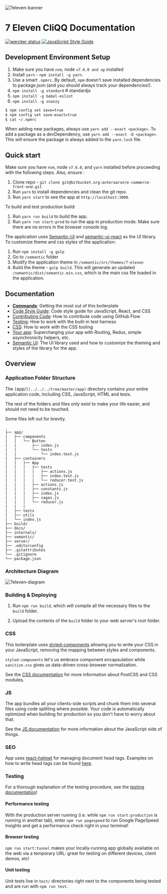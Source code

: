 ![7eleven-banner](https://offshorly.com/7-eleven/images/cliqq.png)

# 7 Eleven CliQQ Documentation
<!-- change badge since we move repo -->
<!-- [![wercker status](https://app.wercker.com/status/2eddcfd2b122ba5a06ef9f0b28140cb6/s/master "wercker status")](https://app.wercker.com/project/byKey/2eddcfd2b122ba5a06ef9f0b28140cb6) -->
[![wercker status](https://app.wercker.com/status/4299f1a48f0697acdef25ed820aad605/s/master "wercker status")](https://app.wercker.com/project/byKey/4299f1a48f0697acdef25ed820aad605)
[![JavaScript Style Guide](https://img.shields.io/badge/code_style-standard-brightgreen.svg)](https://standardjs.com)

## Development Environment Setup

1. Make sure you have `nvm`, node `v7.6.0 and up` installed
2. Install `yarn` - `npm install -g yarn`.
3. Use a smart `.npmrc`. By default, `npm` doesn’t save installed dependencies to package.json (and you should always track your dependencies!).
4. `npm install -g standard` # standardjs
5. `npm install -g babel-eslint`
6. `npm install -g snazzy`

```bash
$ npm config set save=true
$ npm config set save-exact=true
$ cat ~/.npmrc
```

When adding new packages, always use `yarn add --exact <package>`. To add a package as a devDependency, use `yarn add --exact -D <package>`. This will ensure the package is always added to the `yarn.lock` file.

## Quick start

Make sure you have `nvm`, node `v7.6.0`, and `yarn` installed before proceeding with the following steps. Also, ensure :

1. Clone repo - `git clone git@bitbucket.org:anteraaron/e-commerce-front-end.git`
2. Run `yarn` to install dependencies and clean the git repo.
3. Run `yarn start` to see the app at `http://localhost:3000`.

To build and test production build:

1. Run `yarn run build` to build the app.
2. Run `yarn run start:prod` to run the app in production mode. Make sure there are no errors in the browser console log.

The application uses [Semantic-UI](http://semantic-ui.com/) and [semantic-ui-react](http://react.semantic-ui.com/) as the UI library. To customize theme and css styles of the application:

1. Run `npm install -g gulp`
2. Go to `/semantic` folder
3. Modify the application theme in `/semantic/src/themes/7-eleven`
4. Build the theme - `gulp build`. This will generate an updated `/semantic/dist/semantic.min.css`, which is the main css file loaded in the application.

 ## Documentation

- [**Commands**](docs/general/commands.md): Getting the most out of this boilerplate
- [Code Style Guide](docs/css/README.md): Code style guide for JavaScript, React, and CSS
- [Contributing Code](docs/git/github-flow.md): How to contribute code using GitHub Flow
- [Testing](docs/testing/README.md): How to work with the built-in test harness
- [CSS](docs/css/README.md): How to work with the CSS tooling
- [Your app](docs/js/README.md): Supercharging your app with Routing, Redux, simple
  asynchronicity helpers, etc.
- [Semantic UI](docs/semantic/README.md): The UI library used and how to customize the theming and styles of the library for the app.

## Overview

### Application Folder Structure

The `[`app/`](../../../tree/master/app)` directory contains your entire application code, including CSS, JavaScript, HTML and tests.

The rest of the folders and files only exist to make your life easier, and
should not need to be touched.

Some files left out for brevity.

```
.
├── app/
|   ├── components
|   |   └── Button
|   |       ├── index.js
|   |       └── tests
|   |           └── index.test.js
|   ├── containers
|   |   ├── App
|   |   |   ├── tests
|   |   |   |   ├── actions.js
|   |   |   |   ├── index.test.js
|   |   |   |   └── reducer.test.js
|   |   |   ├── actions.js
|   |   |   ├── constants.js
|   |   |   ├── index.js
|   |   |   ├── sagas.js
|   |   |   └── reducer.js
|   |   |
|   ├── tests
|   ├── utils
|   └── index.js
├── build/
├── docs/
├── internals/
├── semantic/
├── server/
├── .editorconfig
├── .gitattributes
└── .gitignore
└── package.json
```

### Architecture Diagram

![7eleven-diagram](https://offshorly.com/7-eleven/images/arch-diag.png)


### Building & Deploying

1. Run `npm run build`, which will compile all the necessary files to the
`build` folder.

2. Upload the contents of the `build` folder to your web server's root folder.


### CSS

This boilerplate uses [styled-components](https://github.com/styled-components/styled-components) allowing you to write your CSS in your JavaScript, removing the mapping between styles and components.

`styled-components` let's us embrace component encapsulation while `sanitize.css` gives us data-driven cross-browser normalization.

See the [CSS documentation](docs/css/README.md) for more information about PostCSS
and CSS modules.

### JS

The app bundles all your clients-side scripts and chunk them into several files using
code splitting where possible. Your code is automatically optimized when
building for production so you don't have to worry about that.

See the [JS documentation](docs/js/README.md) for more information about the
JavaScript side of things.

### SEO

App uses [react-helmet](https://github.com/nfl/react-helmet) for managing document head tags. Examples on how to
write head tags can be found [here](https://github.com/nfl/react-helmet#examples).

### Testing

For a thorough explanation of the testing procedure, see the
[testing documentation](docs/testing/README.md)!

#### Performance testing

With the production server running (i.e. while `npm run start:production` is running in
another tab), enter `npm run pagespeed` to run Google PageSpeed Insights and
get a performance check right in your terminal!

#### Browser testing

`npm run start:tunnel` makes your locally-running app globally available on the web
via a temporary URL: great for testing on different devices, client demos, etc!

#### Unit testing

Unit tests live in `test/` directories right next to the components being tested
and are run with `npm run test`.


